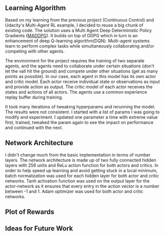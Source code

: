## Learning Algorithm
Based on my learning from the previous project (Continuous Control) and Udacity's Multi-Agent RL example, I decided to reuse a big chunk of existing code. The solution uses a Multi Agent Deep Deterministic Policy Gradients ([MADDPG](https://papers.nips.cc/paper/7217-multi-agent-actor-critic-for-mixed-cooperative-competitive-environments.pdf)). It builds on top of DDPG which in turn is an enhancement of deep Q-learning algorithm(DQN). Multi-agent systems learn to perform complex tasks while simultaneously collaborating and/or competing with other agents.

The environment for the project requires the training of two separate agents, and the agents need to collaborate under certain situations (don't let the vall hit the ground) and compete under other situations (get as many points as possible). In our case, each agent in this model has its own actor and critic model. Each actor receive individual state or observations as input and provide action as output. The critic model of each actor receives the states and actions of all actors. The agents use a common experience replay buffer during training. 

It took many iterations of tweaking hyperparams and rerunning the model. The results were not consistent. I started with a list of params I was going to modify and experiment. I updated one parameter a time with extreme value first, trained, tweaked the param again to see the impact on performance and continued with the next.

## Network Architecture
I didn't change much from the basic implementation in terms of number layers. The network architecture is made up of two fully connected hidden layers with 256 units and ReLu action function for both actors and critics. In order to help speed up learning and avoid getting stuck in a local minimum, batch normalization was used for each hidden layer for both actor and critic networks. Tanh activation function was used on the output layer for the actor-network as it ensures that every entry in the action vector is a number between -1 and 1. Adam optimizer was used for both actor and critic networks.

## Plot of Rewards


## Ideas for Future Work
